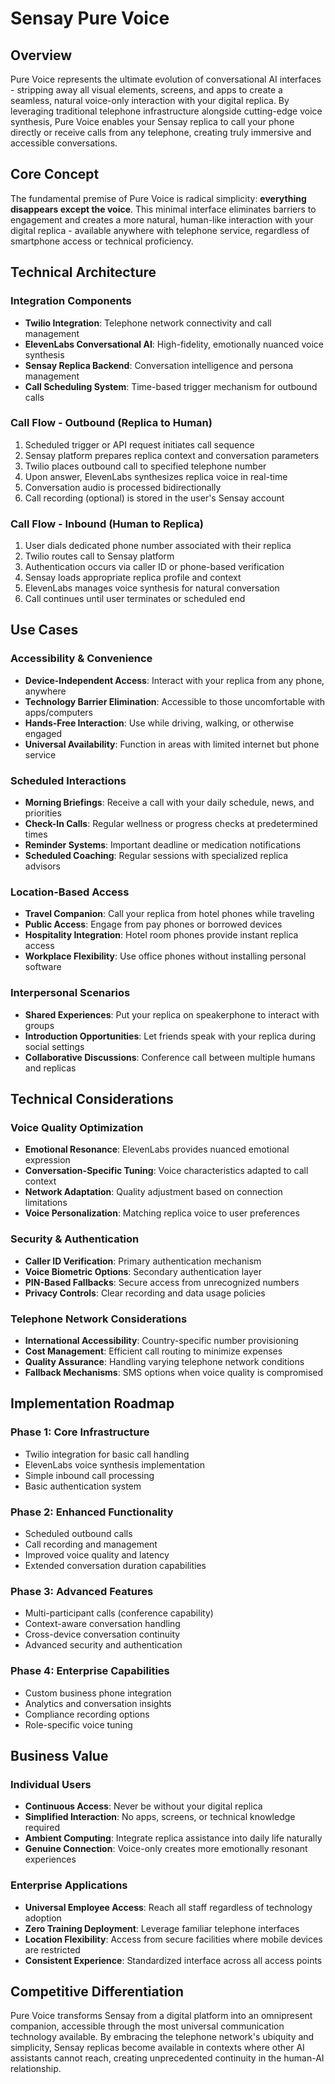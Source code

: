 # Sensay Pure Voice

## Overview
Pure Voice represents the ultimate evolution of conversational AI interfaces - stripping away all visual elements, screens, and apps to create a seamless, natural voice-only interaction with your digital replica. By leveraging traditional telephone infrastructure alongside cutting-edge voice synthesis, Pure Voice enables your Sensay replica to call your phone directly or receive calls from any telephone, creating truly immersive and accessible conversations.

## Core Concept
The fundamental premise of Pure Voice is radical simplicity: **everything disappears except the voice**. This minimal interface eliminates barriers to engagement and creates a more natural, human-like interaction with your digital replica - available anywhere with telephone service, regardless of smartphone access or technical proficiency.

## Technical Architecture

### Integration Components
- **Twilio Integration**: Telephone network connectivity and call management
- **ElevenLabs Conversational AI**: High-fidelity, emotionally nuanced voice synthesis
- **Sensay Replica Backend**: Conversation intelligence and persona management
- **Call Scheduling System**: Time-based trigger mechanism for outbound calls

### Call Flow - Outbound (Replica to Human)
1. Scheduled trigger or API request initiates call sequence
2. Sensay platform prepares replica context and conversation parameters
3. Twilio places outbound call to specified telephone number
4. Upon answer, ElevenLabs synthesizes replica voice in real-time
5. Conversation audio is processed bidirectionally
6. Call recording (optional) is stored in the user's Sensay account

### Call Flow - Inbound (Human to Replica)
1. User dials dedicated phone number associated with their replica
2. Twilio routes call to Sensay platform
3. Authentication occurs via caller ID or phone-based verification
4. Sensay loads appropriate replica profile and context
5. ElevenLabs manages voice synthesis for natural conversation
6. Call continues until user terminates or scheduled end

## Use Cases

### Accessibility & Convenience
- **Device-Independent Access**: Interact with your replica from any phone, anywhere
- **Technology Barrier Elimination**: Accessible to those uncomfortable with apps/computers
- **Hands-Free Interaction**: Use while driving, walking, or otherwise engaged
- **Universal Availability**: Function in areas with limited internet but phone service

### Scheduled Interactions
- **Morning Briefings**: Receive a call with your daily schedule, news, and priorities
- **Check-In Calls**: Regular wellness or progress checks at predetermined times
- **Reminder Systems**: Important deadline or medication notifications
- **Scheduled Coaching**: Regular sessions with specialized replica advisors

### Location-Based Access
- **Travel Companion**: Call your replica from hotel phones while traveling
- **Public Access**: Engage from pay phones or borrowed devices
- **Hospitality Integration**: Hotel room phones provide instant replica access
- **Workplace Flexibility**: Use office phones without installing personal software

### Interpersonal Scenarios
- **Shared Experiences**: Put your replica on speakerphone to interact with groups
- **Introduction Opportunities**: Let friends speak with your replica during social settings
- **Collaborative Discussions**: Conference call between multiple humans and replicas

## Technical Considerations

### Voice Quality Optimization
- **Emotional Resonance**: ElevenLabs provides nuanced emotional expression
- **Conversation-Specific Tuning**: Voice characteristics adapted to call context
- **Network Adaptation**: Quality adjustment based on connection limitations
- **Voice Personalization**: Matching replica voice to user preferences

### Security & Authentication
- **Caller ID Verification**: Primary authentication mechanism
- **Voice Biometric Options**: Secondary authentication layer
- **PIN-Based Fallbacks**: Secure access from unrecognized numbers
- **Privacy Controls**: Clear recording and data usage policies

### Telephone Network Considerations
- **International Accessibility**: Country-specific number provisioning
- **Cost Management**: Efficient call routing to minimize expenses
- **Quality Assurance**: Handling varying telephone network conditions
- **Fallback Mechanisms**: SMS options when voice quality is compromised

## Implementation Roadmap

### Phase 1: Core Infrastructure
- Twilio integration for basic call handling
- ElevenLabs voice synthesis implementation
- Simple inbound call processing
- Basic authentication system

### Phase 2: Enhanced Functionality
- Scheduled outbound calls
- Call recording and management
- Improved voice quality and latency
- Extended conversation duration capabilities

### Phase 3: Advanced Features
- Multi-participant calls (conference capability)
- Context-aware conversation handling
- Cross-device conversation continuity
- Advanced security and authentication

### Phase 4: Enterprise Capabilities
- Custom business phone integration
- Analytics and conversation insights
- Compliance recording options
- Role-specific voice tuning

## Business Value

### Individual Users
- **Continuous Access**: Never be without your digital replica
- **Simplified Interaction**: No apps, screens, or technical knowledge required
- **Ambient Computing**: Integrate replica assistance into daily life naturally
- **Genuine Connection**: Voice-only creates more emotionally resonant experiences

### Enterprise Applications
- **Universal Employee Access**: Reach all staff regardless of technology adoption
- **Zero Training Deployment**: Leverage familiar telephone interfaces
- **Location Flexibility**: Access from secure facilities where mobile devices are restricted
- **Consistent Experience**: Standardized interface across all access points

## Competitive Differentiation
Pure Voice transforms Sensay from a digital platform into an omnipresent companion, accessible through the most universal communication technology available. By embracing the telephone network's ubiquity and simplicity, Sensay replicas become available in contexts where other AI assistants cannot reach, creating unprecedented continuity in the human-AI relationship.
